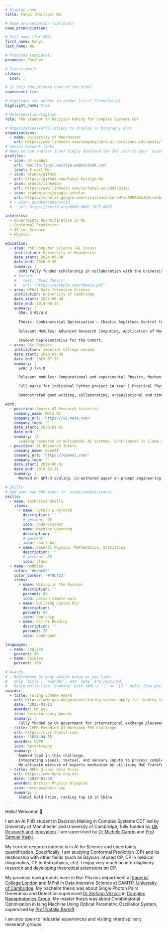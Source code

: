 ```yaml
---
# Display name
title: Fanyi (Kaitlyn) Wu

# Name pronunciation (optional)
name_pronunciation: ''

# Full name (for SEO)
first_name: Fanyi
last_name: Wu

# Pronouns (optional)
pronouns: She/her

# Status emoji
status:
  icon: 🚀

# Is this the primary user of the site?
superuser: true

# Highlight the author in author lists? (true/false)
highlight_name: true

# Role/position/tagline
role: PhD Student in Decision Making for Complex Systems CDT

# Organizations/Affiliations to display in Biography blox
organizations:
  - name: University of Manchester
    url: https://www.linkedin.com/company/ukri-ai-decisions-cdt/posts/?feedView=all
# Social network links
# Need to use another icon? Simply download the SVG icon to your `assets/media/icons/` folder.
profiles:
  - icon: at-symbol
    url: 'mailto:fanyi.kaitlyn.wu@outlook.com'
    label: E-mail Me
  - icon: brands/github
    url: https://github.com/Fanyi-Kaitlyn-Wu
  - icon: brands/linkedin
    url: https://www.linkedin.com/in/fanyi-wu-304353218/
  - icon: academicons/google-scholar
    url: https://scholar.google.com/citations?user=HYinA9MAAAAJ&hl=en&oi=ao
  # - icon: academicons/orcid
  #   url: https://orcid.org/0000-0002-1825-0097

interests:
  - Uncertainty Quantification in ML
  - Conformal Prediction
  - AI for Science
  - Physics

education:
  - area: PhD Computer Science (AI Focus)
    institution: University of Manchester
    date_start: 2024-09-30
    date_end: 2028-0-30
    summary: |
      UKRI fully funded scholarship in collaboration with the University of Cambridge. Supervised by Dr Michele Caprio and Professor Samuel Kaski on conformal prediction and probabilistic machine learning in collaboration with Google DeepMind.
    # button:
    #   text: 'Read Thesis'
    #   url: 'https://example.com/thesis.pdf'
  - area: MPhil Data Intensive Science
    institution: University of Cambridge
    date_start: 2023-09-30
    date_end: 2014-08-31
    summary: |
      GPA: 3.95/4.0

      Thesis: Combinatorial Optimisation – Chaotic Amplitude Control for the Ising Minimisation Using Optical Parametric Oscillator System (Distinction).
      
      Relevant Modules: Advanced Research Computing, Application of Machine Learning, Deep Learning and Neural Networks, Statistics for Data Science.
      
      Student Representative for the Cohort.
  - area: BSc Physics
    institution: Imperial College London
    date_start: 2020-09-30
    date_end: 2023-07-31
    summary: |
      GPA: 3.7/4.0

      Relevant modules: Computational and experimental Physics, Mechanics and Relativity, Oscillation and Waves, Electrostatic and Magnetism, Statistics, Advanced Mathematics, Thermal Dynamics and Structure of Matters, Quantum Mechanics, Particle Physics, Solid State Physics, Informational Theory.

      Full marks for individual Python project in Year 1 Practical Physics Module

      Demonstrated good writing, collaborating, organisational and time-management skills through individual lab reports and group assignments. 

work:
  - position: Senior AI Research Scientist
    company_name: Meta AI
    company_url: 'https://ai.meta.com/'
    company_logo: ''
    date_start: 2020-01-01
    date_end: ''
    summary: |2-
      Leading research on multimodal AI systems. Contributed to Llama 2 and other open-source models. 50+ citations in 3 years.
  - position: AI Research Intern
    company_name: OpenAI
    company_url: 'https://openai.com/'
    company_logo: ''
    date_start: 2019-06-01
    date_end: 2019-12-31
    summary: |
      Worked on GPT-3 scaling. Co-authored paper on prompt engineering.

# Skills
# Add your own SVG icons to `assets/media/icons/`
skills:
  - name: Technical Skills
    items:
      - name: Python & PyTorch
        description: ''
        # percent: 95
        icon: code-bracket
      - name: Machine Learning
        description: ''
        # percent: 
        icon: chart-bar
      - name: General Physics, Mathematics, Statistics
        description: ''
        # percent: 85
        icon: cloud
  - name: Hobbies
    color: '#eeac02'
    color_border: '#f0bf23'
    items:
      - name: Hiking in the Rockies
        description: ''
        percent: 80
        icon: person-simple-walk
      - name: Building Custom PCs
        description: ''
        percent: 90
        icon: cpu-chip
      - name: Sci-Fi Reading
        description: ''
        percent: 70
        icon: book-open

languages:
  - name: English
    percent: 90
  - name: Chinese 
    percent: 100

# Awards.
#   Add/remove as many awards below as you like.
#   Only `title`, `awarder`, and `date` are required.
#   Begin multi-line `summary` with YAML's `|` or `|2-` multi-line prefix and indent 2 spaces below.
awards:
  - title: Turing Scheme Award
    url: https://www.gov.uk/guidance/turing-scheme-apply-for-funding-for-international-placements
    date: '2025-01-15'
    awarder: UK Gov
    icon: hero/currency-pounds
    summary: |
      Fully funded by UK government for international exchange placement to Finland Aalto University in Helsinki. Explore Bayesian integrated Conformal Prediction.
  - title: CVPR Embodied AI Workshop PRS Challenge
    url: https://cvpr.thecvf.com/
    date: '2024-04-15'
    awarder: CVPR
    icon: hero/trophy
    summary: |
      Ranked top2 in this challenge.
      Integrating visual, textual, and sensory inputs to process complex instructions and environmental data into language models.
      We activate mixture of experts mechanism by utilising MoE Transformer encoder, which proves enhanced robustness in actions of AI agents.
  - title: BPhO Global Gold Prize
    url: https://www.bpho.org.uk/
    date: '2019-01-30'
    awarder: British Physics Olympiad
    icon: hero/academic-cap
    summary: |
      Global Gold Prize, ranking top 10 in China
---
```


Hello! Welcome! 👋

I am an AI PhD student in Decision Making in Complex Systems CDT led by University of Manchester and University of Cambridge, fully funded by [UK Research and Innovation](https://www.ukri.org/). I am supervised by [Dr Michele Caprio](https://michelecaprio.wixsite.com/caprio) and [Prof Samuel Kaski](https://kaski-lab.com/).

My current research interest is in AI for Science and uncertainty quantification. Specifically, I am studying Conformal Prediction (CP) and its relationship with other fields (such as Baysian infused CP, CP in medical diagonotics, CP in Astrophyics, etc). I enjoy very much on interdisplinary research and developing theoretical extensions on CP.

My previous backgrounds were in Bsc Physics department at [Imperial College London](https://www.imperial.ac.uk/) and MPhil in Data Intensive Science at DAMTP, [University of Cambridge](https://www.cam.ac.uk/). My bachelor thesis was about Single Photon Pairs Generation and Detection supervised [Dr Stefano Vezzoli](https://profiles.imperial.ac.uk/s.vezzoli) in [Complex Nanophotonics Group](https://www.sapienzalab.org/). My master thesis was about Combinatorial Optimisation in Ising Machine Using Optical Parametric Oscillatior System, supervised by [Prof Natalia Berloff](https://www.pi-computing.org/team).

I am also open to industrial experiences and visiting interdisplinary reasearch groups. 